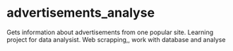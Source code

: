 # advertisements_analyse
Gets information about advertisements from one popular site. Learning project for data analysist. Web scrapping,, work with database and analyse
